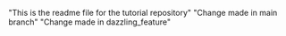 "This is the readme file for the tutorial repository"
"Change made in main branch"
"Change made in dazzling_feature"